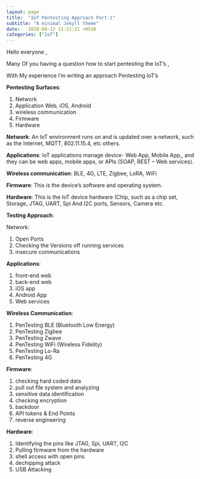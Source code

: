 ```yaml
---
layout: page
title:  "IoT Pentesting Approach Part-1"
subtitle: "A minimal Jekyll theme"
date:   2018-08-12 11:21:21 +0530
categories: ["IoT"]
---
```


Hello everyone ,

Many Of you having a question how to start pentesting the IoT’s ,

With My experience I’m writing an approach Pentesting IoT’s

**Pentesting Surfaces**:

1. Network
2. Application Web, iOS, Android
3. wireless communication
4. Firmware
5. Hardware

**Network**: An IoT environment runs on and is updated over a network, such as the Internet, MQTT, 802.11.15.4, etc others.

**Applications**: IoT applications manage device- Web App, Mobile App,, and they can be web apps, mobile apps, or APIs (SOAP, REST – Web services).

**Wireless communication**: BLE, 4G, LTE, Zigbee, LoRA, WiFi

**Firmware**: This is the device’s software and operating system.

**Hardware**: This is the IoT device hardware (Chip, such as a chip set, Storage, JTAG, UART, Spi And I2C ports, Sensors, Camera etc.

**Testing Approach**:

Network:

1. Open Ports
2. Checking the Versions off running services
3. insecure communications

**Applications**:

1. front-end web
2. back-end web
3. iOS app
4. Android App
5. Web services

**Wireless Communication**:

1. PenTesting BLE (Bluetooth Low Energy)
2. PenTesting Zigbee
3. PenTesting Zwave
4. PenTesting WiFi (Wireless Fidelity)
5. PenTesting Lo-Ra
6. PenTesting 4G

**Firmware**:

1. checking hard coded data
2. pull out file system and analyzing
3. sensitive data identification
4. checking encryption
5. backdoor
6. API tokens & End Points
7. reverse engineering

**Hardware**:

1. Identifying the pins like JTAG, Spi, UART, I2C
2. Pulling firmware from the hardware
3. shell access with open pins
4. dechipping attack
5. USB Attacking

